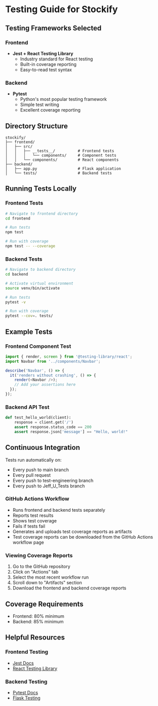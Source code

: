 # Testing Guide for Stockify

## Testing Frameworks Selected

### Frontend
- **Jest + React Testing Library**
  - Industry standard for React testing
  - Built-in coverage reporting
  - Easy-to-read test syntax

### Backend
- **Pytest**
  - Python's most popular testing framework
  - Simple test writing
  - Excellent coverage reporting

## Directory Structure
```
stockify/
├── frontend/
│   ├── src/
│   │   ├── __tests__/          # Frontend tests
│   │   │   └── components/     # Component tests
│   │   └── components/         # React components
├── backend/
│   ├── app.py                  # Flask application
│   └── tests/                  # Backend tests
```

## Running Tests Locally

### Frontend Tests
```bash
# Navigate to frontend directory
cd frontend

# Run tests
npm test

# Run with coverage
npm test -- --coverage
```

### Backend Tests
```bash
# Navigate to backend directory
cd backend

# Activate virtual environment
source venv/bin/activate

# Run tests
pytest -v

# Run with coverage
pytest --cov=. tests/
```

## Example Tests

### Frontend Component Test
```javascript
import { render, screen } from '@testing-library/react';
import Navbar from '../components/Navbar';

describe('Navbar', () => {
  it('renders without crashing', () => {
    render(<Navbar />);
    // Add your assertions here
  });
});
```

### Backend API Test
```python
def test_hello_world(client):
    response = client.get('/')
    assert response.status_code == 200
    assert response.json['message'] == "Hello, world!"
```

## Continuous Integration

Tests run automatically on:
- Every push to main branch
- Every pull request
- Every push to test-engineering branch
- Every push to Jeff_U_Tests branch

### GitHub Actions Workflow
- Runs frontend and backend tests separately
- Reports test results
- Shows test coverage
- Fails if tests fail
- Generates and uploads test coverage reports as artifacts
- Test coverage reports can be downloaded from the GitHub Actions workflow page

### Viewing Coverage Reports
1. Go to the GitHub repository
2. Click on "Actions" tab
3. Select the most recent workflow run
4. Scroll down to "Artifacts" section
5. Download the frontend and backend coverage reports

## Coverage Requirements
- Frontend: 80% minimum
- Backend: 85% minimum

## Helpful Resources

### Frontend Testing
- [Jest Docs](https://jestjs.io/docs/getting-started)
- [React Testing Library](https://testing-library.com/docs/react-testing-library/intro/)

### Backend Testing
- [Pytest Docs](https://docs.pytest.org/)
- [Flask Testing](https://flask.palletsprojects.com/en/2.0.x/testing/) 